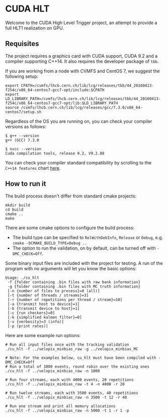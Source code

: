 CUDA HLT
========

Welcome to the CUDA High Level Trigger project, an attempt to provide
a full HLT1 realization on GPU.

Requisites
----------
The project requires a graphics card with CUDA support, CUDA 9.2 and a compiler supporting C++14. It also requires the developer package of `tbb`.

If you are working from a node with CVMFS and CentOS 7, we suggest the following setup:

```shell
export CPATH=/cvmfs/lhcb.cern.ch/lib/lcg/releases/tbb/44_20160413-f254c/x86_64-centos7-gcc7-opt/include:$CPATH
export LD_LIBRARY_PATH=/cvmfs/lhcb.cern.ch/lib/lcg/releases/tbb/44_20160413-f254c/x86_64-centos7-gcc7-opt/lib:$LD_LIBRARY_PATH
source /cvmfs/lhcb.cern.ch/lib/lcg/releases/gcc/7.3.0/x86_64-centos7/setup.sh
```

Regardless of the OS you are running on, you can check your compiler versions as follows:

```shell
$ g++ --version
g++ (GCC) 7.3.0

$ nvcc --version
Cuda compilation tools, release 9.2, V9.2.88
```

You can check your compiler standard compatibility by scrolling to the `C++14 features` chart [here](https://en.cppreference.com/w/cpp/compiler_support).

How to run it
-------------

The build process doesn't differ from standard cmake projects:

    mkdir build
    cd build
    cmake ..
    make

There are some cmake options to configure the build process:

   * The build type can be specified to `RelWithDebInfo`, `Release` or `Debug`, e.g. `cmake -DCMAKE_BUILD_TYPE=Debug ..`
   * The option to run the validation, on by default, can be turned off with `-DMC_CHECK=Off`. 
   
Some binary input files are included with the project for testing.
A run of the program with no arguments will let you know the basic options:

    Usage: ./cu_hlt
     -f {folder containing .bin files with raw bank information}
     -g {folder containing .bin files with MC truth information}
     [-n {number of files to process}=0 (all)]
     [-t {number of threads / streams}=3]
     [-r {number of repetitions per thread / stream}=10]
     [-a {transmit host to device}=1]
     [-b {transmit device to host}=1]
     [-c {run checkers}=0]
     [-k {simplified kalman filter}=0]
     [-v {verbosity}=3 (info)]
     [-p (print rates)]

Here are some example run options:

    # Run all input files once with the tracking validation
    ./cu_hlt -f ../velopix_minbias_raw -g ../velopix_minbias_MC

    # Note: For the examples below, cu_hlt must have been compiled with -DMC_CHECK=Off
    # Run a total of 1000 events, round robin over the existing ones
    ./cu_hlt -f ../velopix_minbias_raw -n 1000

    # Run four streams, each with 4000 events, 20 repetitions
    ./cu_hlt -f ../velopix_minbias_raw -t 4 -n 4000 -r 20

    # Run twelve streams, each with 3500 events, 40 repetitions
    ./cu_hlt -f ../velopix_minbias_raw -n 3500 -t 12 -r 40

    # Run one stream and print all memory allocations
    ./cu_hlt -f ../velopix_minbias_raw -n 5000 -t 1 -r 1 -p
